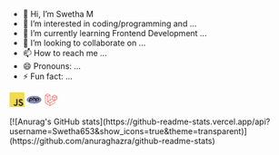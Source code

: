 - 👋 Hi, I’m Swetha M
- 👀 I’m interested in coding/programming and ...
- 🌱 I’m currently learning Frontend Development ...
- 💞️ I’m looking to collaborate on ...
- 📫 How to reach me ...
- 😄 Pronouns: ...
- ⚡ Fun fact: ...
  <p>
<img src="https://raw.githubusercontent.com/github/explore/80688e429a7d4ef2fca1e82350fe8e3517d3494d/topics/javascript/javascript.png" alt="Javascript" height="26" >
<img src="https://raw.githubusercontent.com/github/explore/80688e429a7d4ef2fca1e82350fe8e3517d3494d/topics/php/php.png" alt="php" height="26">
<img src="https://raw.githubusercontent.com/github/explore/80688e429a7d4ef2fca1e82350fe8e3517d3494d/topics/laravel/laravel.png" alt="php" height="26">
</p>
[![Anurag's GitHub stats](https://github-readme-stats.vercel.app/api?username=Swetha653&show_icons=true&theme=transparent)](https://github.com/anuraghazra/github-readme-stats)

<!---
Swetha653/Swetha653 is a ✨ special ✨ repository because its `README.md` (this file) appears on your GitHub profile.
You can click the Preview link to take a look at your changes.
--->
